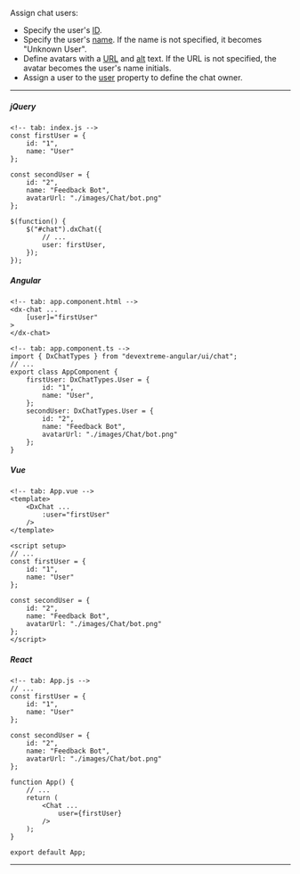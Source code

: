 Assign chat users:

- Specify the user's [ID](/api-reference/10%20UI%20Components/dxChat/9%20Types/User/id.md '/Documentation/ApiReference/UI_Components/dxChat/Types/User/#id').
- Specify the user's [name](/api-reference/10%20UI%20Components/dxChat/9%20Types/User/name.md '/Documentation/ApiReference/UI_Components/dxChat/Types/User/#name'). If the name is not specified, it becomes "Unknown User".
- Define avatars with a [URL](/api-reference/10%20UI%20Components/dxChat/9%20Types/User/avatarUrl.md '/Documentation/ApiReference/UI_Components/dxChat/Types/User/#avatarUrl') and [alt](/api-reference/10%20UI%20Components/dxChat/9%20Types/User/avatarAlt.md 'Documentation/ApiReference/UI_Components/dxChat/Types/User/#avatarAlt') text. If the URL is not specified, the avatar becomes the user's name initials.
- Assign a user to the [user](/api-reference/10%20UI%20Components/dxChat/1%20Configuration/user.md '/Documentation/ApiReference/UI_Components/dxChat/Configuration/#user') property to define the chat owner.

---
##### jQuery

    <!-- tab: index.js -->
    const firstUser = {
        id: "1",
        name: "User"
    };

    const secondUser = {
        id: "2",
        name: "Feedback Bot",
        avatarUrl: "./images/Chat/bot.png"
    };

    $(function() {
        $("#chat").dxChat({ 
            // ...
            user: firstUser,
        });
    });

##### Angular

    <!-- tab: app.component.html -->
    <dx-chat ...
        [user]="firstUser"
    >
    </dx-chat>

    <!-- tab: app.component.ts -->
    import { DxChatTypes } from "devextreme-angular/ui/chat";
    // ...
    export class AppComponent {
        firstUser: DxChatTypes.User = {
            id: "1",
            name: "User",
        };
        secondUser: DxChatTypes.User = {
            id: "2",
            name: "Feedback Bot",
            avatarUrl: "./images/Chat/bot.png"
        };
    }

##### Vue

    <!-- tab: App.vue -->
    <template>
        <DxChat ...
            :user="firstUser"
        />
    </template>

    <script setup>
    // ...
    const firstUser = {
        id: "1",
        name: "User"
    };

    const secondUser = {
        id: "2",
        name: "Feedback Bot",
        avatarUrl: "./images/Chat/bot.png"
    };
    </script>

##### React

    <!-- tab: App.js -->
    // ...
    const firstUser = {
        id: "1",
        name: "User"
    };

    const secondUser = {
        id: "2",
        name: "Feedback Bot",
        avatarUrl: "./images/Chat/bot.png"
    };

    function App() {
        // ...
        return (
            <Chat ...
                user={firstUser}
            />
        );
    }

    export default App;

---